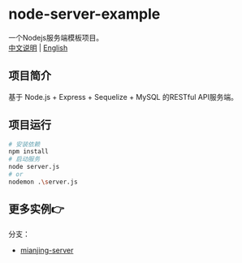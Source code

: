 # node-server-example
一个Nodejs服务端模板项目。  
[中文说明](README.md) | [English](README-en.md)
## 项目简介

基于 Node.js + Express + Sequelize + MySQL 的RESTful API服务端。

## 项目运行
```sh
# 安装依赖
npm install
# 启动服务
node server.js
# or
nodemon .\server.js
```

## 更多实例👉
分支：
- [mianjing-server](https://github.com/shiori2024/node-server-example/tree/mianjing-server)
